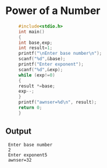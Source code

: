 
# Power of a Number
```C
     #include<stdio.h>
     int main()
     {
     int base,exp;
     int result=1;
     printf("\nEnter base number\n");
     scanf("%d",&base);
     printf("Enter exponent");
     scanf("%d",&exp); 
     while (exp!=0)
     {
     result *=base;
     exp--;
     }
     printf("awnser=%d\n", result);
     return 0;
     }
 ```
## Output
   
     Enter base number
     2
     Enter exponent5
     awnser=32
